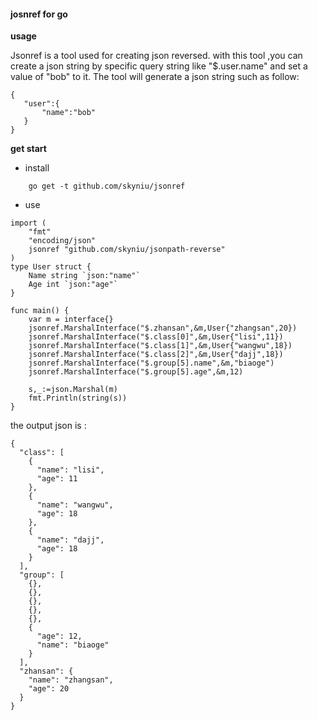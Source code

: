 #### josnref for go

**usage**

 Jsonref is a tool used for creating json reversed. with this tool ,you can create a json string by specific query string like "$.user.name" 
 and set a value of "bob" to it. The tool will generate a json string such as follow:
 ```text
{
    "user":{
        "name":"bob"
    }
}
```  

**get start**

- install
```text
    go get -t github.com/skyniu/jsonref
``` 

- use 
```text
import (
	"fmt"
	"encoding/json"
	jsonref "github.com/skyniu/jsonpath-reverse"
)
type User struct {
	Name string `json:"name"`
	Age int `json:"age"`
}

func main() {
	var m = interface{}
	jsonref.MarshalInterface("$.zhansan",&m,User{"zhangsan",20})
	jsonref.MarshalInterface("$.class[0]",&m,User{"lisi",11})
	jsonref.MarshalInterface("$.class[1]",&m,User{"wangwu",18})
	jsonref.MarshalInterface("$.class[2]",&m,User{"dajj",18})
	jsonref.MarshalInterface("$.group[5].name",&m,"biaoge")
	jsonref.MarshalInterface("$.group[5].age",&m,12)

	s,_:=json.Marshal(m)
	fmt.Println(string(s))
}

```
the output json is :
```text
{
  "class": [
    {
      "name": "lisi",
      "age": 11
    },
    {
      "name": "wangwu",
      "age": 18
    },
    {
      "name": "dajj",
      "age": 18
    }
  ],
  "group": [
    {},
    {},
    {},
    {},
    {},
    {
      "age": 12,
      "name": "biaoge"
    }
  ],
  "zhansan": {
    "name": "zhangsan",
    "age": 20
  }
}
```
